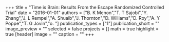 +++
title = "Time is Brain: Results From the Escape Randomized Controlled Trial"
date = "2016-01-01"
authors = ["B. K Menon","T. T Sajobi","Y. Zhang","J. L Rempel","A. Shuaib","J. Thornton","D. Williams","D. Roy","A. Y Poppe","T. G Jovin","o. "]
publication_types = ["1"]
publication_short = ""
image_preview = ""
selected = false
projects = []
math = true
highlight = true
[header]
image = ""
caption = ""
+++

